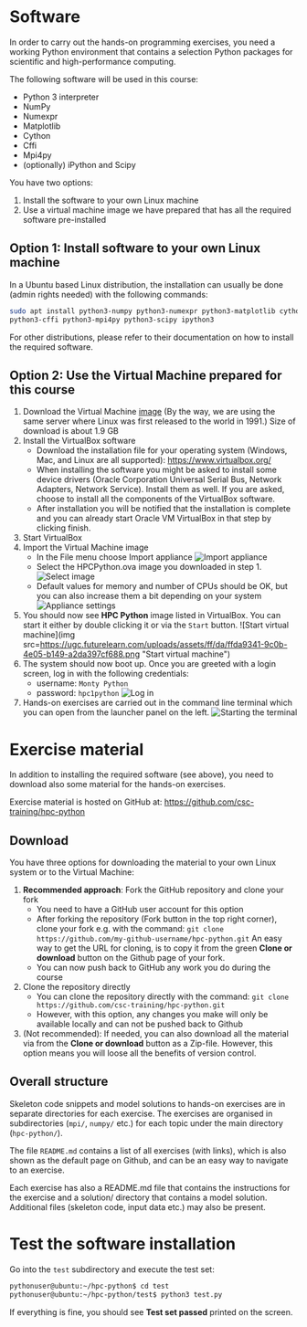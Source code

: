 <!-- Title: Setting up the programming environment -->

<!-- Short description:

In this article we guide you through the installation of the software used in
this course and download the exercise material.

-->

# Software

In order to carry out the hands-on programming exercises, you need a working
Python environment that contains a selection Python packages for scientific
and high-performance computing.

The following software will be used in this course:

- Python 3 interpreter
- NumPy
- Numexpr
- Matplotlib
- Cython
- Cffi
- Mpi4py
- (optionally) iPython and Scipy

You have two options:

1. Install the software to your own Linux machine
2. Use a virtual machine image we have prepared that has all the required
   software pre-installed


## Option 1: Install software to your own Linux machine

In a Ubuntu based Linux distribution, the installation can usually be done
(admin rights needed) with the following commands:

~~~bash
sudo apt install python3-numpy python3-numexpr python3-matplotlib cython3
python3-cffi python3-mpi4py python3-scipy ipython3
~~~

For other distributions, please refer to their documentation on how to install
the required software.


## Option 2: Use the Virtual Machine prepared for this course

1. Download the Virtual Machine
   [image](http://www.nic.funet.fi/pub/csc/courses/hpc-python/HPCPython.ova)
   (By the way, we are using the same server where Linux was first released to
   the world in 1991.)
   Size of download is about 1.9 GB
2. Install the VirtualBox software
     - Download the installation file for your operating system (Windows,
       Mac, and Linux are all supported): <https://www.virtualbox.org/>
     - When installing the software you might be asked to install some
       device drivers (Oracle Corporation Universal Serial Bus, Network
       Adapters, Network Service). Install them as well. If you are asked,
       choose to install all the components of the VirtualBox software.
     - After installation you will be notified that the installation is
       complete and you can already start Oracle VM VirtualBox in that step by
       clicking finish.
3. Start VirtualBox
4. Import the Virtual Machine image
     - In the File menu choose Import appliance
![Import appliance](https://ugc.futurelearn.com/uploads/assets/04/95/0495c4ee-4e02-48c8-a2ef-0f254f9a036c.png "Import appliance")
     - Select the HPCPython.ova image you downloaded in step 1.
![Select image](https://ugc.futurelearn.com/uploads/assets/49/8f/498f5176-7962-49ef-b21b-7f6d62c7633a.png "Select image")
     - Default values for memory and number of CPUs should be OK,
       but you can also increase them a bit depending on your system
![Appliance settings](https://ugc.futurelearn.com/uploads/assets/31/f5/31f573bd-9824-4a3d-8255-f87b655a4775.png "Appliance settings")
5. You should now see **HPC Python** image listed in VirtualBox. You can start
   it either by double clicking it or via the `Start` button.
![Start virtual machine](img src=https://ugc.futurelearn.com/uploads/assets/ff/da/ffda9341-9c0b-4e05-b149-a2da397cf688.png "Start virtual machine")
6. The system should now boot up. Once you are greeted with a login screen,
   log in with the following credentials:
     - username: `Monty Python`
     - password: `hpc1python`
![Log in](https://ugc.futurelearn.com/uploads/assets/68/93/68930db0-c0e0-4ed5-bb9e-105557b7e96e.png "Log in")
7. Hands-on exercises are carried out in the command line terminal which you
   can open from the launcher panel on the left.
   ![Starting the
   terminal](https://ugc.futurelearn.com/uploads/assets/91/b1/91b1efa6-88c8-4702-8920-b03f259dc36c.png
   "Starting the terminal")


# Exercise material

In addition to installing the required software (see above), you need to
download also some material for the hands-on exercises.

Exercise material is hosted on GitHub at:
<https://github.com/csc-training/hpc-python>


## Download

You have three options for downloading the material to your own Linux system
or to the Virtual Machine:

1. **Recommended approach**: Fork the GitHub repository and clone your fork
     - You need to have a GitHub user account for this option
     - After forking the repository (Fork button in the top right corner),
       clone your fork e.g. with the command:
       `git clone https://github.com/my-github-username/hpc-python.git`
       An easy way to get the URL for cloning, is to copy it from the green
       **Clone or download** button on the Github page of your fork.
     - You can now push back to GitHub any work you do during the course
2. Clone the repository directly
     - You can clone the repository directly with the command:
       `git clone https://github.com/csc-training/hpc-python.git`
     - However, with this option, any changes you make will only be available
       locally and can not be pushed back to Github
3. (Not recommended): If needed, you can also download all the material via
   from the **Clone or download** button as a Zip-file. However, this option
   means you will loose all the benefits of version control.


## Overall structure

Skeleton code snippets and model solutions to hands-on exercises are in
separate directories for each exercise. The exercises are organised
in subdirectories (`mpi/`, `numpy/` etc.) for each topic under the main
directory (`hpc-python/`).

The file `README.md` contains a list of all exercises (with links), which is
also shown as the default page on Github, and can be an easy way to navigate
to an exercise.

Each exercise has also a README.md file that contains the instructions for the
exercise and a solution/ directory that contains a model solution. Additional
files (skeleton code, input data etc.) may also be present.


# Test the software installation

Go into the `test` subdirectory and execute the test set:

~~~bash
pythonuser@ubuntu:~/hpc-python$ cd test
pythonuser@ubuntu:~/hpc-python/test$ python3 test.py
~~~

If everything is fine, you should see **Test set passed** printed on the
screen.
